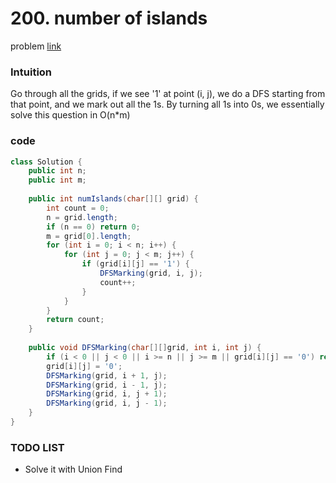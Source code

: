 # 200. number of islands
problem [link](https://leetcode.com/problems/number-of-islands/)
### Intuition
Go through all the grids, if we see '1' at point (i, j), we do a DFS starting from that point, and we mark out all the 1s. By turning all 1s into 0s, we essentially solve this question in O(n*m)
### code 
```java
class Solution {
    public int n;
    public int m;
    
    public int numIslands(char[][] grid) {
        int count = 0;
        n = grid.length;
        if (n == 0) return 0;
        m = grid[0].length;
        for (int i = 0; i < n; i++) {
            for (int j = 0; j < m; j++) {
                if (grid[i][j] == '1') {
                    DFSMarking(grid, i, j);
                    count++;   
                }
            }
        }
        return count;
    }
    
    public void DFSMarking(char[][]grid, int i, int j) {
        if (i < 0 || j < 0 || i >= n || j >= m || grid[i][j] == '0') return;
        grid[i][j] = '0';
        DFSMarking(grid, i + 1, j);
        DFSMarking(grid, i - 1, j);
        DFSMarking(grid, i, j + 1);
        DFSMarking(grid, i, j - 1);
    }
}
```
### TODO LIST
* Solve it with Union Find
